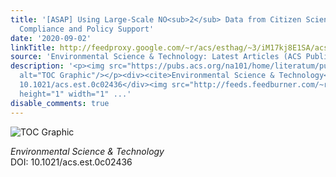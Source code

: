 ```yaml
---
title: '[ASAP] Using Large-Scale NO<sub>2</sub> Data from Citizen Science for Air-Quality
  Compliance and Policy Support'
date: '2020-09-02'
linkTitle: http://feedproxy.google.com/~r/acs/esthag/~3/iM17kj8E1SA/acs.est.0c02436
source: 'Environmental Science & Technology: Latest Articles (ACS Publications)'
description: '<p><img src="https://pubs.acs.org/na101/home/literatum/publisher/achs/journals/content/esthag/0/esthag.ahead-of-print/acs.est.0c02436/20200902/images/medium/es0c02436_0005.gif"
  alt="TOC Graphic"/></p><div><cite>Environmental Science & Technology</cite></div><div>DOI:
  10.1021/acs.est.0c02436</div><img src="http://feeds.feedburner.com/~r/acs/esthag/~4/iM17kj8E1SA"
  height="1" width="1" ...'
disable_comments: true
---
```

<p><img src="https://pubs.acs.org/na101/home/literatum/publisher/achs/journals/content/esthag/0/esthag.ahead-of-print/acs.est.0c02436/20200902/images/medium/es0c02436_0005.gif" alt="TOC Graphic"/></p><div><cite>Environmental Science & Technology</cite></div><div>DOI: 10.1021/acs.est.0c02436</div><img src="http://feeds.feedburner.com/~r/acs/esthag/~4/iM17kj8E1SA" height="1" width="1" ...